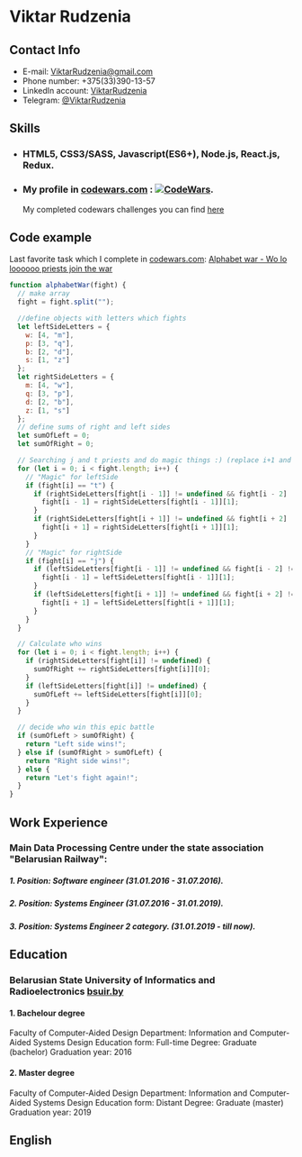 # **Viktar Rudzenia**

## **Contact Info**

- E-mail: ViktarRudzenia@gmail.com
- Phone number: +375(33)390-13-57
- LinkedIn account: [ViktarRudzenia](https://www.linkedin.com/in/viktarrudzenia/)
- Telegram: [@ViktarRudzenia](https://t.me/ViktarRudzenia)

## **Skills**

- ### HTML5, CSS3/SASS, Javascript(ES6+), Node.js, React.js, Redux.

- ### My profile in [codewars.com](https://www.codewars.com/users/Viktarrudzenia) : [![CodeWars](https://www.codewars.com/users/Viktarrudzenia/badges/large)](https://www.codewars.com/users/Viktarrudzenia).
  My completed codewars challenges you can find [here](https://github.com/Viktarrudzenia/codewars "Completed CodeWars Challenges")

## **Code example**

Last favorite task which I complete in [codewars.com](https://www.codewars.com/ "codewars.com"): [Alphabet war - Wo lo loooooo priests join the war](https://www.codewars.com/kata/59473c0a952ac9b463000064 "Alphabet war - Wo lo loooooo priests join the war")

```javascript
function alphabetWar(fight) {
  // make array
  fight = fight.split("");

  //define objects with letters which fights
  let leftSideLetters = {
    w: [4, "m"],
    p: [3, "q"],
    b: [2, "d"],
    s: [1, "z"]
  };
  let rightSideLetters = {
    m: [4, "w"],
    q: [3, "p"],
    d: [2, "b"],
    z: [1, "s"]
  };
  // define sums of right and left sides
  let sumOfLeft = 0;
  let sumOfRight = 0;

  // Searching j and t priests and do magic things :) (replace i+1 and i - 1)
  for (let i = 0; i < fight.length; i++) {
    // "Magic" for leftSide
    if (fight[i] == "t") {
      if (rightSideLetters[fight[i - 1]] != undefined && fight[i - 2] != "j") {
        fight[i - 1] = rightSideLetters[fight[i - 1]][1];
      }
      if (rightSideLetters[fight[i + 1]] != undefined && fight[i + 2] != "j") {
        fight[i + 1] = rightSideLetters[fight[i + 1]][1];
      }
    }
    // "Magic" for rightSide
    if (fight[i] == "j") {
      if (leftSideLetters[fight[i - 1]] != undefined && fight[i - 2] != "t") {
        fight[i - 1] = leftSideLetters[fight[i - 1]][1];
      }
      if (leftSideLetters[fight[i + 1]] != undefined && fight[i + 2] != "t") {
        fight[i + 1] = leftSideLetters[fight[i + 1]][1];
      }
    }
  }

  // Calculate who wins
  for (let i = 0; i < fight.length; i++) {
    if (rightSideLetters[fight[i]] != undefined) {
      sumOfRight += rightSideLetters[fight[i]][0];
    }
    if (leftSideLetters[fight[i]] != undefined) {
      sumOfLeft += leftSideLetters[fight[i]][0];
    }
  }

  // decide who win this epic battle
  if (sumOfLeft > sumOfRight) {
    return "Left side wins!";
  } else if (sumOfRight > sumOfLeft) {
    return "Right side wins!";
  } else {
    return "Let's fight again!";
  }
}
```

## **Work Experience**

### Main Data Processing Centre under the state association "Belarusian Railway":

##### 1\. **Position**: Software engineer (31.01.2016 - 31.07.2016).

##### 2\. **Position**: Systems Engineer (31.07.2016 - 31.01.2019).

##### 3\. **Position**: Systems Engineer 2 category. (31.01.2019 - till now).

## **Education**

### Belarusian State University of Informatics and Radioelectronics [bsuir.by](https://www.bsuir.by/ "BSUIR.by")

#### 1\. Bachelour degree

Faculty of Computer-Aided Design
Department: Information and Computer-Aided Systems Design
Education form: Full-time
Degree: Graduate (bachelor)
Graduation year: 2016

#### 2\. Master degree

Faculty of Computer-Aided Design
Department: Information and Computer-Aided Systems Design
Education form: Distant
Degree: Graduate (master)
Graduation year: 2019

## **English**

